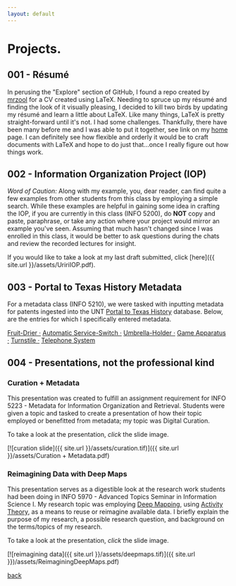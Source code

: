 ```yaml
---
layout: default
---
```

# Projects.

## 001 - Résumé

In perusing the "Explore" section of GitHub, I found a repo created by [mrzool](https://github.com/mrzool/cv-boilerplate) for a CV created using LaTeX. Needing to spruce up my résumé and finding the look of it visually pleasing, I decided to kill two birds by updating my résumé and learn a little about LaTeX. Like many things, LaTeX is pretty straight-forward until it's not. I had some challenges. Thankfully, there have been many before me and I was able to put it together, see link on my [home](aouriri.github.io) page. I can definitely see how flexible and orderly it would be to craft documents with LaTeX and hope to do just that...once I really figure out how things work.


## 002 - Information Organization Project (IOP)

*Word of Caution:* Along with my example, you, dear reader, can find quite a few examples from other students from this class by employing a simple search. While these examples are helpful in gaining some idea in crafting the IOP, if you are currently in this class (INFO 5200), do **NOT** copy and paste, paraphrase, or take any action where your project would mirror an example you've seen. Assuming that much hasn't changed since I was enrolled in this class, it would be better to ask questions during the chats and review the recorded lectures for insight.

If you would like to take a look at my last draft submitted, click [here]({{ site.url }}/assets/UririIOP.pdf).


## 003 - Portal to Texas History Metadata

For a metadata class (INFO 5210), we were tasked with inputting metadata for patents ingested into the UNT [Portal to Texas History](https://texashistory.unt.edu/) database. Below, are the entries for which I specifically entered metadata.

[Fruit-Drier ·](https://texashistory.unt.edu/ark:/67531/metapth858263/)
[Automatic Service-Switch ·](https://texashistory.unt.edu/ark:/67531/metapth858039/)
[Umbrella-Holder ·](https://texashistory.unt.edu/ark:/67531/metapth859640/)
[Game Apparatus ·](https://texashistory.unt.edu/ark:/67531/metapth858071/)
[Turnstile ·](https://texashistory.unt.edu/ark:/67531/metapth859511/)
[Telephone System](https://texashistory.unt.edu/ark:/67531/metapth859180/)


## 004 - Presentations, not the professional kind

### Curation + Metadata
This presentation was created to fulfill an assignment requirement for INFO 5223 - Metadata for Information Organization and Retrieval. Students were given a topic and tasked to create a presentation of how their topic employed or benefitted from metadata; my topic was Digital Curation.

To take a look at the presentation, *click* the slide image.

[![curation slide]({{ site.url }}/assets/curation.tif)]({{ site.url }}/assets/Curation + Metadata.pdf)

### Reimagining Data with Deep Maps
This presentation serves as a digestible look at the research work students had been doing in INFO 5970 - Advanced Topics Seminar in Information Science I. My research topic was employing [Deep Mapping](https://en.wikipedia.org/wiki/Deep_map), using [Activity Theory](https://en.wikipedia.org/wiki/Activity_theory), as a means to reuse or reimagine available data. I briefly explain the purpose of my research, a possible research question, and background on the terms/topics of my research.

To take a look at the presentation, *click* the slide image.

[![reimagining data]({{ site.url }}/assets/deepmaps.tif)]({{ site.url }})/assets/ReimaginingDeepMaps.pdf)

[back](./)
